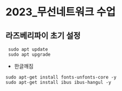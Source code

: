 # 2023_무선네트워크 수업

## 라즈베리파이 초기 설정
```
 sudo apt update
 sudo apt upgrade
```
* 한글깨짐
```
sudo apt-get install fonts-unfonts-core -y
sudo apt-get install ibus ibus-hangul -y
```
